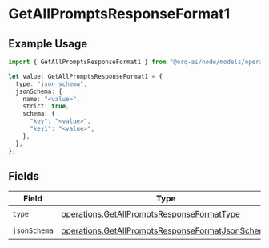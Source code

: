 # GetAllPromptsResponseFormat1

## Example Usage

```typescript
import { GetAllPromptsResponseFormat1 } from "@orq-ai/node/models/operations";

let value: GetAllPromptsResponseFormat1 = {
  type: "json_schema",
  jsonSchema: {
    name: "<value>",
    strict: true,
    schema: {
      "key": "<value>",
      "key1": "<value>",
    },
  },
};
```

## Fields

| Field                                                                                                                | Type                                                                                                                 | Required                                                                                                             | Description                                                                                                          |
| -------------------------------------------------------------------------------------------------------------------- | -------------------------------------------------------------------------------------------------------------------- | -------------------------------------------------------------------------------------------------------------------- | -------------------------------------------------------------------------------------------------------------------- |
| `type`                                                                                                               | [operations.GetAllPromptsResponseFormatType](../../models/operations/getallpromptsresponseformattype.md)             | :heavy_check_mark:                                                                                                   | N/A                                                                                                                  |
| `jsonSchema`                                                                                                         | [operations.GetAllPromptsResponseFormatJsonSchema](../../models/operations/getallpromptsresponseformatjsonschema.md) | :heavy_check_mark:                                                                                                   | N/A                                                                                                                  |